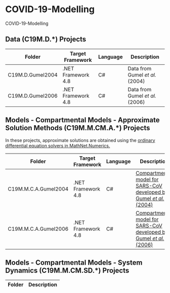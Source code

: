 # COVID-19-Modelling

COVID-19-Modelling

## Data (C19M.D.*) Projects

Folder | Target Framework | Language | Description
------------ | ------------- | ------------- | ------------
C19M.D.Gumel2004 | .NET Framework 4.8 | C# | Data from Gumel *et al.* (2004)
C19M.D.Gumel2006 | .NET Framework 4.8 | C# | Data from Gumel *et al.* (2006)

## Models - Compartmental Models - Approximate Solution Methods (C19M.M.CM.A.*) Projects

In these projects, approximate solutions are obtained using the [ordinary differential equation solvers in MathNet.Numerics.](https://numerics.mathdotnet.com/api/MathNet.Numerics.OdeSolvers/)

Folder | Target Framework | Language | Description
------------ | ------------- | ------------- | ------------
C19M.M.C.A.Gumel2004 | .NET Framework 4.8 | C# | [Compartmental model for SARS-CoV developed by Gumel *et al.* (2004)](https://royalsocietypublishing.org/doi/10.1098/rspb.2004.2800) 
C19M.M.C.A.Gumel2006 | .NET Framework 4.8 | C# | [Compartmental model for SARS-CoV developed by Gumel *et al.* (2006)](https://www.aimspress.com/article/10.3934/mbe.2006.3.485) 

## Models - Compartmental Models - System Dynamics (C19M.M.CM.SD.*) Projects
Folder | Description
------------ | ------------